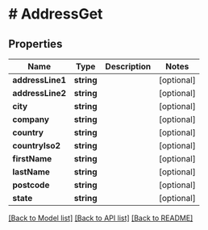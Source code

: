 # # AddressGet

## Properties

Name | Type | Description | Notes
------------ | ------------- | ------------- | -------------
**addressLine1** | **string** |  | [optional] 
**addressLine2** | **string** |  | [optional] 
**city** | **string** |  | [optional] 
**company** | **string** |  | [optional] 
**country** | **string** |  | [optional] 
**countryIso2** | **string** |  | [optional] 
**firstName** | **string** |  | [optional] 
**lastName** | **string** |  | [optional] 
**postcode** | **string** |  | [optional] 
**state** | **string** |  | [optional] 

[[Back to Model list]](../../README.md#documentation-for-models) [[Back to API list]](../../README.md#documentation-for-api-endpoints) [[Back to README]](../../README.md)


